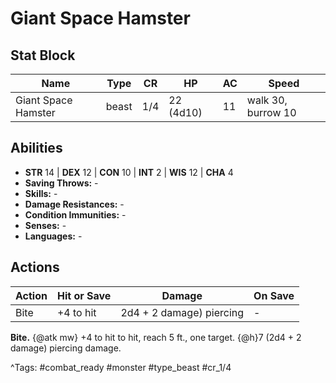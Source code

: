 # Giant Space Hamster

## Stat Block

| Name | Type | CR | HP | AC | Speed |
|------|------|----|----|----|-------|
| Giant Space Hamster | beast | 1/4 | 22 (4d10) | 11 | walk 30, burrow 10 |

## Abilities

- **STR** 14 | **DEX** 12 | **CON** 10 | **INT** 2 | **WIS** 12 | **CHA** 4
- **Saving Throws:** -  
- **Skills:** -  
- **Damage Resistances:** -  
- **Condition Immunities:** -  
- **Senses:** -  
- **Languages:** -


## Actions

| Action | Hit or Save | Damage | On Save |
|--------|--------------|--------|----------|
| Bite | +4 to hit | 2d4 + 2 damage) piercing | - |

**Bite.** {@atk mw} +4 to hit to hit, reach 5 ft., one target. {@h}7 (2d4 + 2 damage) piercing damage.


^Tags: #combat_ready #monster #type_beast #cr_1/4